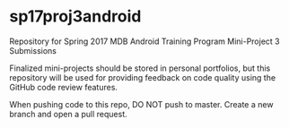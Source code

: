 # sp17proj3android

Repository for Spring 2017 MDB Android Training Program Mini-Project 3 Submissions

Finalized mini-projects should be stored in personal portfolios, but this repository will be used for providing feedback on code quality using the GitHub code review features.

When pushing code to this repo, DO NOT push to master. Create a new branch and open a pull request.
